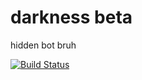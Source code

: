 # darkness beta

hidden bot bruh

[![Build Status](https://travis-ci.com/Uplodading-Team/darknessbeta.svg?branch=master)](https://travis-ci.com/Uplodading-Team/darknessbeta)
